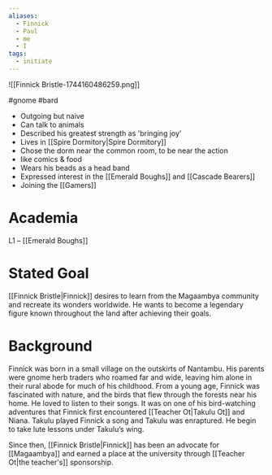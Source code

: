 ```yaml
---
aliases:
  - Finnick
  - Paul
  - me
  - I
tags:
  - initiate
---
```

![[Finnick Bristle-1744160486259.png]]

#gnome #bard

- Outgoing but naive
- Can talk to animals
- Described his greatest strength as 'bringing joy'
- Lives in [[Spire Dormitory|Spire Dormitory]]
- Chose the dorm near the common room, to be near the action
- like comics & food
- Wears his beads as a head band
- Expressed interest in the [[Emerald Boughs]] and [[Cascade Bearers]]
- Joining the [[Gamers]]

# Academia
L1 – [[Emerald Boughs]]

# Stated Goal
[[Finnick Bristle|Finnick]] desires to learn from the Magaambya community and recreate its wonders worldwide. He wants to become a legendary figure known throughout the land after achieving their goals.

# Background

Finnick was born in a small village on the outskirts of Nantambu. His parents were gnome herb traders who roamed far and wide, leaving him alone in their rural abode for much of his childhood. From a young age, Finnick was fascinated with nature, and the birds that flew through the forests near his home. He loved to listen to their songs. It was on one of his bird-watching adventures that Finnick first encountered [[Teacher Ot|Takulu Ot]] and Niana. Takulu played Finnick a song and Takulu was enraptured. He begin to take lute lessons under Takulu’s wing.

Since then, [[Finnick Bristle|Finnick]] has been an advocate for [[Magaambya]] and earned a place at the university through [[Teacher Ot|the teacher's]] sponsorship.
